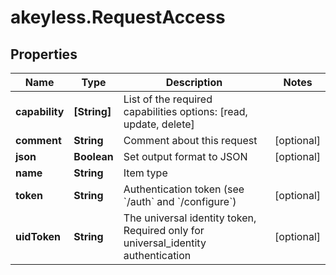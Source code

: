 # akeyless.RequestAccess

## Properties

Name | Type | Description | Notes
------------ | ------------- | ------------- | -------------
**capability** | **[String]** | List of the required capabilities options: [read, update, delete] | 
**comment** | **String** | Comment about this request | [optional] 
**json** | **Boolean** | Set output format to JSON | [optional] 
**name** | **String** | Item type | 
**token** | **String** | Authentication token (see &#x60;/auth&#x60; and &#x60;/configure&#x60;) | [optional] 
**uidToken** | **String** | The universal identity token, Required only for universal_identity authentication | [optional] 


